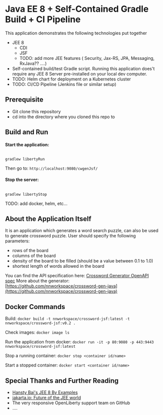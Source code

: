 # Java EE 8 + Self-Contained Gradle Build + CI Pipeline 

This application demonstrates the following technologies put together

* JEE 8 
  - CDI
  - JSF
  - TODO: add more JEE features ( Security, Jax-RS, JPA, Messaging, RxJava?? ....)
* Self-contained build/test Gradle script. Running this application does't require any JEE 8 Server 
pre-installed on your local dev computer. 
* TODO: Helm chart for deployment on a Kubernetes cluster
* TODO: CI/CD Pipeline (Jenkins file or similar setup)
 
 
## Prerequisite

* Git clone this repository
* cd into the directory where you cloned this repo to

## Build and Run 

#### Start the application:

```

gradlew libertyRun

```

Then go to: `http://localhost:9080/cwgenJsf/`


#### Stop the server:
```

gradlew libertyStop

```

TODO: add docker, helm, etc...

## About the Application Itself

It is an application which generates a word search puzzle, can also be used to generate crossword
puzzle. User should specify the following parameters:

* rows of the board
* columns of the board
* density of the board to be filled (should be a value between 0.1 to 1.0)
* shortest length of words allowed in the board

You can find the API specification here:
[Crossword Generator OpenAPI spec](https://github.com/nnworkspace/crossword-gen-api/blob/master/src/main/api/crossword-gen-api.yaml)
More about the generator:
[https://github.com/nnworkspace/crossword-gen-java](https://github.com/nnworkspace/crossword-gen-java)


## Docker Commands
Build: `docker build -t nnworkspace/crossword-jsf:latest -t nnworkspace/crossword-jsf:v0.2 .`

Check images: `docker image ls`

Run the application from docker: `docker run -it -p 80:9080 -p 443:9443 nnworkspace/crossword-jsf:latest`

Stop a running container: `docker stop <container id/name>`

Start a stopped container: `docker start <container id/name>`


## Special Thanks and Further Reading

* [Hansty Bai's JEE 8 By Examples](https://hantsy.gitbooks.io/java-ee-8-by-example/content/overview.html)
* [jakarta.io: Future of the JEE world](https://jakarta.ee/)
* The very responsive OpenLiberty support team on GitHub
* ....

